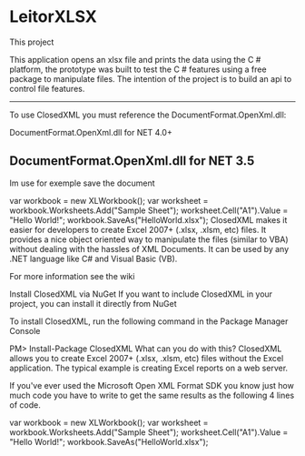 # LeitorXLSX
This project 

This application opens an xlsx file and prints the data using the C # platform, the prototype was built to test the C # features using a free package to manipulate files. The intention of the project is to build an api to control file features.

---------------
To use ClosedXML you must reference the DocumentFormat.OpenXml.dll:

DocumentFormat.OpenXml.dll for NET 4.0+

DocumentFormat.OpenXml.dll for NET 3.5
--------------

Im use for exemple save the document 

var workbook = new XLWorkbook();
var worksheet = workbook.Worksheets.Add("Sample Sheet");
worksheet.Cell("A1").Value = "Hello World!";
workbook.SaveAs("HelloWorld.xlsx");
ClosedXML makes it easier for developers to create Excel 2007+ (.xlsx, .xlsm, etc) files. It provides a nice object oriented way to manipulate the files (similar to VBA) without dealing with the hassles of XML Documents. It can be used by any .NET language like C# and Visual Basic (VB).

For more information see the wiki

Install ClosedXML via NuGet
If you want to include ClosedXML in your project, you can install it directly from NuGet

To install ClosedXML, run the following command in the Package Manager Console

PM> Install-Package ClosedXML
What can you do with this?
ClosedXML allows you to create Excel 2007+ (.xlsx, .xlsm, etc) files without the Excel application. The typical example is creating Excel reports on a web server.

If you've ever used the Microsoft Open XML Format SDK you know just how much code you have to write to get the same results as the following 4 lines of code.

var workbook = new XLWorkbook();
var worksheet = workbook.Worksheets.Add("Sample Sheet");
worksheet.Cell("A1").Value = "Hello World!";
workbook.SaveAs("HelloWorld.xlsx");
